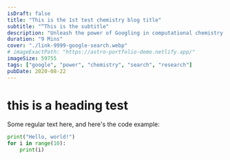 ```yaml
---
isDraft: false
title: "This is the 1st test chemistry blog title"
subtitle: "“This is the subtitle"
description: "Unleash the power of Googling in computational chemistry research: accelerating discoveries, solving puzzles, and revolutionizing molecular understanding."
duration: "9 Mins"
cover: "./link-9999-google-search.webp"
# imageExactPath: "https://astro-portfolio-demo.netlify.app/"
imageSize: 59755
tags: ["google", "power", "chemistry", "search", "research"]
pubDate: 2020-08-22
---
```


# this is a heading test

Some regular text here, and here's the code example:

```python
print("Hello, world!")
for i in range(10):
    print(i)
```
